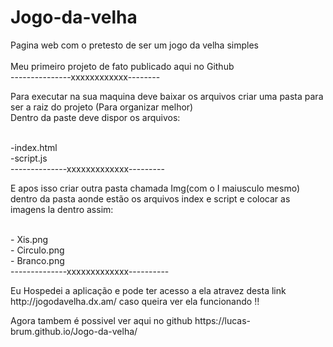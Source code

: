 # Jogo-da-velha
Pagina web com o pretesto de  ser um jogo da velha simples<br/>  
Meu primeiro projeto de fato publicado aqui no Github<br/>
---------------xxxxxxxxxxxx--------<br/>
<p>Para executar na sua maquina deve baixar os arquivos criar uma pasta para ser a raiz do projeto (Para organizar melhor)<br/>
Dentro da paste deve dispor os arquivos:</p><br/>
-index.html<br/>
-script.js<br/>
--------------xxxxxxxxxxxxx---------<br/>
<p>E apos isso criar outra pasta chamada Img(com o I maiusculo mesmo) dentro da pasta aonde estão os arquivos index e script e colocar as imagens la dentro assim:</p><br/>
- Xis.png<br/>
- Circulo.png<br/>
- Branco.png<br/>
--------------xxxxxxxxxxxxx----------<br/>
<p> Eu Hospedei a aplicação e pode ter acesso a ela atravez desta link http://jogodavelha.dx.am/ caso queira ver ela funcionando !!</p>
<p>Agora tambem é possivel ver aqui no github https://lucas-brum.github.io/Jogo-da-velha/</p>
